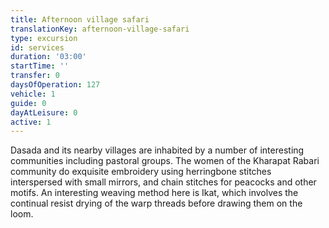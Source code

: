 ```yaml
---
title: Afternoon village safari
translationKey: afternoon-village-safari
type: excursion
id: services
duration: '03:00'
startTime: ''
transfer: 0
daysOfOperation: 127
vehicle: 1
guide: 0
dayAtLeisure: 0
active: 1
---
```

Dasada and its nearby villages are inhabited by a number of interesting communities including pastoral groups. The women of the Kharapat Rabari community do exquisite embroidery using herringbone stitches interspersed with small mirrors, and chain stitches for peacocks and other motifs. An interesting weaving method here is Ikat, which involves the continual resist drying of the warp threads before drawing them on the loom.